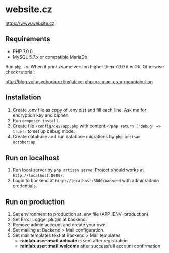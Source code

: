 # website.cz

https://www.website.cz

## Requirements

- PHP 7.0.0.
- MySQL 5.7.x or compatible MariaDb.

Run `php -v`. When it prints some version higher then 7.0.0 it is Ok. Otherwise check tutorial:

http://blog.vojtasvoboda.cz/instalace-php-na-mac-os-x-mountain-lion

## Installation

1. Create .env file as copy of .env.dist and fill each line. Ask me for encryption key and cipher!
2. Run `composer install`.
3. Create file `/config/dev/app.php` with content `<?php return ['debug' => true];` to set up debug mode.
4. Create database and run database migrations by `php artisan october:up`.

## Run on localhost

1. Run local server by `php artisan serve`. Project should works at `http://localhost:8000/`.
2. Login to backend at `http://localhost:8000/backend` with admin/admin credentials.

## Run on production

1. Set environment to production at .env file (APP_ENV=production).
2. Set Error Logger plugin at backend.
3. Remove admin account and create your own.
4. Set mailing at Backend > Mail configuration.
5. Set mail templates text at Backend > Mail templates
    - **rainlab.user::mail.activate** is sent after registration
    - **rainlab.user::mail.welcome** after successfull account confirmation
